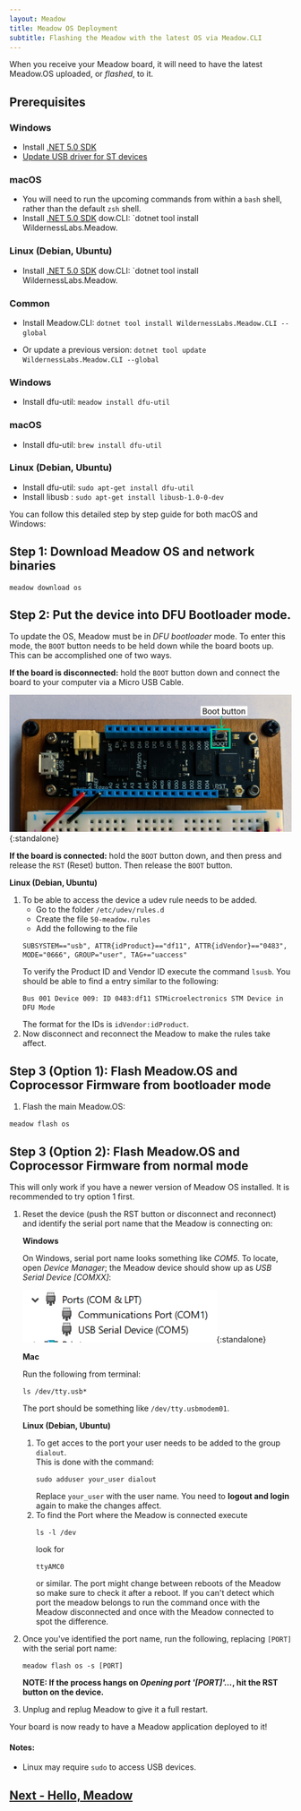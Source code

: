 ```yaml
---
layout: Meadow
title: Meadow OS Deployment
subtitle: Flashing the Meadow with the latest OS via Meadow.CLI
---
```


When you receive your Meadow board, it will need to have the latest Meadow.OS uploaded, or _flashed_, to it.

## Prerequisites

### Windows
* Install [.NET 5.0 SDK](https://dotnet.microsoft.com/download)
* [Update USB driver for ST devices](/Meadow/Getting_Started/Update_USB_Driver/)

### macOS
* You will need to run the upcoming commands from within a `bash` shell, rather than the default `zsh` shell.
* Install [.NET 5.0 SDK](https://dotnet.microsoft.com/download)
dow.CLI: `dotnet tool install WildernessLabs.Meadow.

### Linux (Debian, Ubuntu)
* Install [.NET 5.0 SDK](https://dotnet.microsoft.com/download)
dow.CLI: `dotnet tool install WildernessLabs.Meadow.


### Common
* Install Meadow.CLI: `dotnet tool install WildernessLabs.Meadow.CLI --global`

* Or update a previous version: `dotnet tool update WildernessLabs.Meadow.CLI --global`


### Windows
* Install dfu-util: `meadow install dfu-util`

### macOS
* Install dfu-util: `brew install dfu-util`

### Linux (Debian, Ubuntu)
* Install dfu-util: `sudo apt-get install dfu-util`  
* Install libusb : `sudo apt-get install libusb-1.0-0-dev`

You can follow this detailed step by step guide for both macOS and Windows:

## Step 1: Download Meadow OS and network binaries

```
meadow download os
```

## Step 2: Put the device into DFU Bootloader mode.

To update the OS, Meadow must be in _DFU bootloader_ mode. To enter this mode, the `BOOT` button needs to be held down while the board boots up. This can be accomplished one of two ways.

**If the board is disconnected:** hold the `BOOT` button down and connect the board to your computer via a Micro USB Cable.

![Primary USB port](./primary_usb.png){:standalone}

**If the board is connected:** hold the `BOOT` button down, and then press and release the `RST` (Reset) button. Then release the `BOOT` button. 

**Linux (Debian, Ubuntu)** 
1. To be able to access the device a udev rule needs to be added.  
    + Go to the folder `/etc/udev/rules.d`
    + Create the file `50-meadow.rules`
    + Add the following to the file  
    ```
    SUBSYSTEM=="usb", ATTR{idProduct}=="df11", ATTR{idVendor}=="0483", MODE="0666", GROUP="user", TAG+="uaccess"
    ```
    To verify the Product ID and Vendor ID execute the command `lsusb`. You should be able to find a entry similar to the following:
    ```
    Bus 001 Device 009: ID 0483:df11 STMicroelectronics STM Device in DFU Mode
    ```
    The format for the IDs is `idVendor:idProduct`.
2. Now disconnect and reconnect the Meadow to make the rules take affect.

## Step 3 (Option 1): Flash Meadow.OS and Coprocessor Firmware from bootloader mode

1. Flash the main Meadow.OS:
```
meadow flash os
```

## Step 3 (Option 2): Flash Meadow.OS and Coprocessor Firmware from normal mode

This will only work if you have a newer version of Meadow OS installed. It is recommended to try option 1 first.

1. Reset the device (push the RST button or disconnect and reconnect) and identify the serial port name that the Meadow is connecting on:

    **Windows**
   
    On Windows, serial port name looks something like *COM5*. To locate, open *Device Manager*; the Meadow device should show up as *USB Serial Device [COMXX]*:  
  
    ![DeviceManagerPort](./ports.png){:standalone} 

    **Mac**

    Run the following from terminal:
    
    ```
    ls /dev/tty.usb*
    ```
    The port should be something like `/dev/tty.usbmodem01`.

    **Linux (Debian, Ubuntu)** 
    1. To get acces to the port your user needs to be added to the group `dialout`.  
        This is done with the command:
        ```
        sudo adduser your_user dialout
        ```
        Replace `your_user` with the user name. You need to **logout and login** again to make the changes affect.
    2. To find the Port where the Meadow is connected execute 
        ```
        ls -l /dev
        ```  
        look for 
        ```
        ttyAMC0
        ```
        or similar. The port might change between reboots of the Meadow so make sure to check it after a reboot. If you can't detect which port the meadow belongs to run the command once with the Meadow disconnected and once with the Meadow connected to spot the difference.

2. Once you've identified the port name, run the following, replacing `[PORT]` with the serial port name:

    ```
    meadow flash os -s [PORT]
    ```

    **NOTE: If the process hangs on *Opening port '[PORT]'...*, hit the RST button on the device.**

3. Unplug and replug Meadow to give it a full restart.

Your board is now ready to have a Meadow application deployed to it!

#### Notes:

 * Linux may require `sudo` to access USB devices.

## [Next - Hello, Meadow](/Meadow/Getting_Started/Hello_World/)
